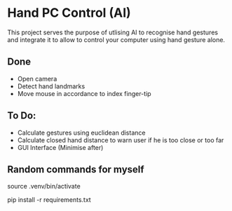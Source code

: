 
# Hand PC Control (AI)

This project serves the purpose of utlising AI to recognise hand gestures and integrate it to allow to control your computer using hand gesture alone.

## Done

- Open camera
- Detect hand landmarks
- Move mouse in accordance to index finger-tip
## To Do:

- Calculate gestures using euclidean distance
- Calculate closed hand distance to warn user if he is too close or too far
- GUI Interface (Minimise after)
## Random commands for myself

source .venv/bin/activate

pip install -r requirements.txt
